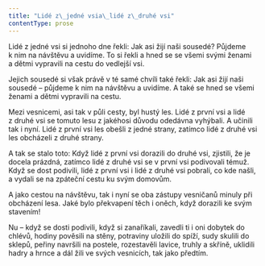 ```yaml
---
title: "Lidé z\_jedné vsia\_lidé z\_druhé vsi"
contentType: prose
---
```


  

Lidé z jedné vsi si jednoho dne řekli: Jak asi žijí naši sousedé? Půjdeme k nim na návštěvu a uvidíme. To si řekli a hned se se všemi svými ženami a dětmi vypravili na cestu do vedlejší vsi.

  

Jejich sousedé si však právě v té samé chvíli také řekli: Jak asi žijí naši sousedé – půjdeme k nim na návštěvu a uvidíme. A také se hned se všemi ženami a dětmi vypravili na cestu.

  

Mezi vesnicemi, asi tak v půli cesty, byl hustý les. Lidé z první vsi a lidé z druhé vsi se tomuto lesu z jakéhosi důvodu odedávna vyhýbali. A učinili tak i nyní. Lidé z první vsi les obešli z jedné strany, zatímco lidé z druhé vsi les obcházeli z druhé strany.

  

A tak se stalo toto: Když lidé z první vsi dorazili do druhé vsi, zjistili, že je docela prázdná, zatímco lidé z druhé vsi se v první vsi podivovali témuž. Když se dost podivili, lidé z první vsi i lidé z druhé vsi pobrali, co kde našli, a vydali se na zpáteční cestu ku svým domovům.

  

A jako cestou na návštěvu, tak i nyní se oba zástupy vesničanů minuly při obcházení lesa. Jaké bylo překvapení těch i oněch, když dorazili ke svým stavením!

  

Nu – když se dosti podivili, když si zanaříkali, zavedli ti i oni dobytek do chlévů, hodiny pověsili na stěny, potraviny uložili do spíží, sudy skulili do sklepů, peřiny navršili na postele, rozestavěli lavice, truhly a skříně, uklidili hadry a hrnce a dál žili ve svých vesnicích, tak jako předtím.
